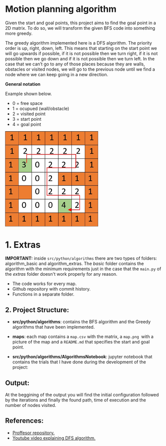 # Motion planning algorithm
Given the start and goal points, this project aims to find the goal point in a 2D matrix. To do so, we will transform the given BFS code into something more greedy. 

The greedy algorithm implemented here is a DFS algorithm. The priority order is up, right, down, left. This means that starting on the start point we will go upwards if possible, if it is not possible then we turn right, if it is not possible then we go down and if it is not possible then we turn left. In the case that we can’t go to any of those places because they are walls, obstacles or visited nodes, we will go to the previous node until we find a node where we can keep going in a new direction.




**General notation**

Example shown below.
* 0 = free space
* 1 = ocupued (wall/obstacle)
* 2 = visited point
* 3 = start point
* 4 = goal point

<img src="media/matrix.jpg" alt="example_matrix" width="300"/>


# 1. Extras


**IMPORTANT:** inside ``src/python/algorithms`` there are two types of folders: algorithm_basic and algorithm_extras. The *basic* folder contains the algorithm with the minimum requirements just in the case that the ``main.py`` of the *extras* folder doesn't work properly for any reason. 
- The code works for every map.
- Github repository with commit history.
- Functions in a separate folder.


## 2. Project Structure:
- **src/python/algorithms**: contains the BFS algorithm and the Greedy algorithms that have been implemented. 

- **maps**: each map contains a `map.csv` with the matrix, a ``map.png ``with a picture of the map and a ``README.md`` that specifies the start and goal point.

- **src/python/algorithms/AlgorithmsNotebook**: jupyter notebook that contains the trials that I have done during the development of the project:


## Output:
At the beggining of the output you will find the initial configuration followed by the iterations and finally the found path, time of execution and the number of nodes visited.



## References:
* [Proffesor repository.](https://github.com/jgvictores/master-ipr)
* [Youtube video explaining DFS algorithm.](https://www.youtube.com/watch?v=W9F8fDQj7Ok)
